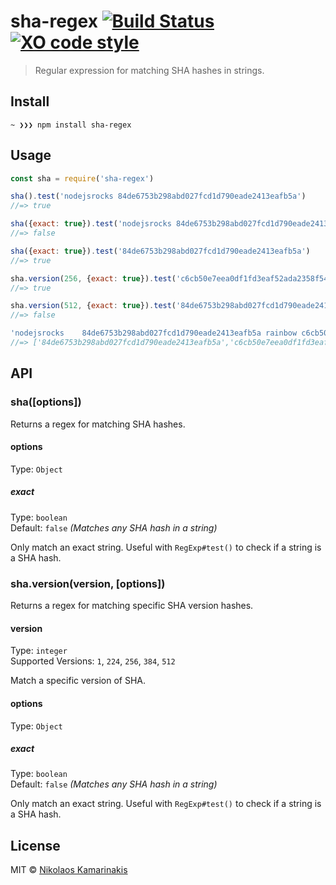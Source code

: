 # sha-regex [![Build Status](https://travis-ci.org/k4m4/sha-regex.svg?branch=master)](https://travis-ci.org/k4m4/sha-regex) [![XO code style](https://img.shields.io/badge/code_style-XO-5ed9c7.svg)](https://github.com/xojs/xo)

> Regular expression for matching SHA hashes in strings.


## Install

```
~ ❯❯❯ npm install sha-regex
```


## Usage

```js
const sha = require('sha-regex')

sha().test('nodejsrocks 84de6753b298abd027fcd1d790eade2413eafb5a')
//=> true

sha({exact: true}).test('nodejsrocks 84de6753b298abd027fcd1d790eade2413eafb5a foo')
//=> false

sha({exact: true}).test('84de6753b298abd027fcd1d790eade2413eafb5a')
//=> true

sha.version(256, {exact: true}).test('c6cb50e7eea0df1fd3eaf52ada2358f5423afd7c0b5ee2395231a9b3208ffcaf')
//=> true

sha.version(512, {exact: true}).test('84de6753b298abd027fcd1d790eade2413eafb5a')
//=> false

'nodejsrocks 	84de6753b298abd027fcd1d790eade2413eafb5a rainbow c6cb50e7eea0df1fd3eaf52ada2358f5423afd7c0b5ee2395231a9b3208ffcaf'.match(sha())
//=> ['84de6753b298abd027fcd1d790eade2413eafb5a','c6cb50e7eea0df1fd3eaf52ada2358f5423afd7c0b5ee2395231a9b3208ffca']
```


## API

### sha([options])

Returns a regex for matching SHA hashes.

#### options

Type: `Object`

##### exact

Type: `boolean`<br>
Default: `false` *(Matches any SHA hash in a string)*

Only match an exact string. Useful with `RegExp#test()` to check if a string is a SHA hash.


### sha.version(version, [options])

Returns a regex for matching specific SHA version hashes.

#### version

Type: `integer`<br>
Supported Versions: `1`, `224`, `256`, `384`, `512`

Match a specific version of SHA.

#### options

Type: `Object`

##### exact

Type: `boolean`<br>
Default: `false` *(Matches any SHA hash in a string)*

Only match an exact string. Useful with `RegExp#test()` to check if a string is a SHA hash.


## License

MIT © [Nikolaos Kamarinakis](https://nikolaskama.me)
